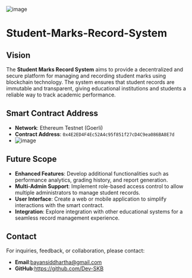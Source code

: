 ![image](https://github.com/user-attachments/assets/ba254871-1b8b-484b-bd30-b093170afc83)

# Student-Marks-Record-System

## Vision

The **Student Marks Record System** aims to provide a decentralized and secure platform for managing and recording student marks using blockchain technology. The system ensures that student records are immutable and transparent, giving educational institutions and students a reliable way to track academic performance.

## Smart Contract Address

- **Network**: Ethereum Testnet (Goerli)
- **Contract Address**: `0x4E2ED4F4Ec52A4c95f851f27cD4C9ea086BA8E7d`
- ![image](https://github.com/user-attachments/assets/ab45a501-48ac-4b5a-8351-1f3f48f81a85)


## Future Scope

- **Enhanced Features**: Develop additional functionalities such as performance analytics, grading history, and report generation.
- **Multi-Admin Support**: Implement role-based access control to allow multiple administrators to manage student records.
- **User Interface**: Create a web or mobile application to simplify interactions with the smart contract.
- **Integration**: Explore integration with other educational systems for a seamless record management experience.

## Contact

For inquiries, feedback, or collaboration, please contact:

- **Email**:bayansiddhartha@gmail.com
- **GitHub**:https://github.com/Dev-SKB
